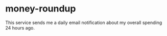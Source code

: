 # money-roundup
This service sends me a daily email notification about my overall spending 24 hours ago.

